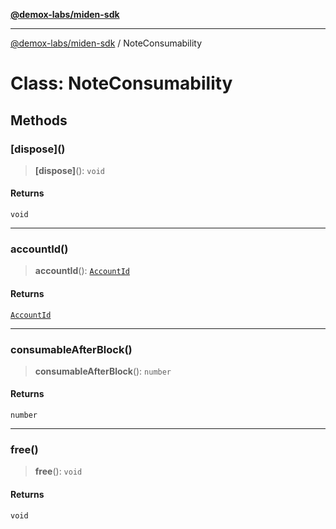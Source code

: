 [**@demox-labs/miden-sdk**](../README.md)

***

[@demox-labs/miden-sdk](../README.md) / NoteConsumability

# Class: NoteConsumability

## Methods

### \[dispose\]()

> **\[dispose\]**(): `void`

#### Returns

`void`

***

### accountId()

> **accountId**(): [`AccountId`](AccountId.md)

#### Returns

[`AccountId`](AccountId.md)

***

### consumableAfterBlock()

> **consumableAfterBlock**(): `number`

#### Returns

`number`

***

### free()

> **free**(): `void`

#### Returns

`void`
